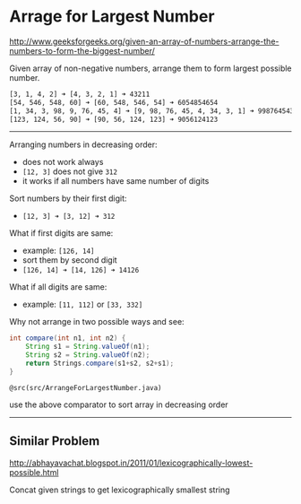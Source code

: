 # Arrage for Largest Number

<http://www.geeksforgeeks.org/given-an-array-of-numbers-arrange-the-numbers-to-form-the-biggest-number/>

Given array of non-negative numbers, arrange them to form largest possible number.

```bash
[3, 1, 4, 2] ➜ [4, 3, 2, 1] ➜ 43211  
[54, 546, 548, 60] ➜ [60, 548, 546, 54] ➜ 6054854654
[1, 34, 3, 98, 9, 76, 45, 4] ➜ [9, 98, 76, 45, 4, 34, 3, 1] ➜ 998764543431
[123, 124, 56, 90] ➜ [90, 56, 124, 123] ➜ 9056124123
```

---

Arranging numbers in decreasing order:
* does not work always
* `[12, 3]` does not give `312`
* it works if all numbers have same number of digits

Sort numbers by their first digit:
* `[12, 3] ➜ [3, 12] ➜ 312`

What if first digits are same:
* example: `[126, 14]`
* sort them by second digit
* `[126, 14] ➜ [14, 126] ➜ 14126`

What if all digits are same:
* example: `[11, 112]` or `[33, 332]`

Why not arrange in two possible ways and see:

```java
int compare(int n1, int n2) {
    String s1 = String.valueOf(n1);
    String s2 = String.valueOf(n2);
    return Strings.compare(s1+s2, s2+s1);
}
```

`@src(src/ArrangeForLargestNumber.java)`

use the above comparator to sort array in decreasing order

---

## Similar Problem

<http://abhayavachat.blogspot.in/2011/01/lexicographically-lowest-possible.html>

Concat given strings to get lexicographically smallest string
